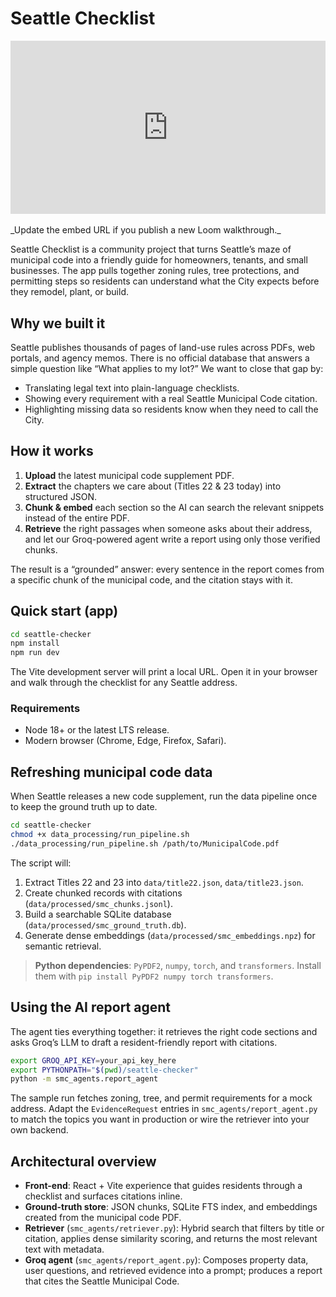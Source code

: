 # Seattle Checklist

<div style="position: relative; padding-bottom: 55.00000000000001%; height: 0;">
  <iframe
    src="https://www.loom.com/embed/d4af27ac8770436d9edee1bc32035834?sid=3ccf9786-9f61-4dca-a20e-ae33dc7ccf2c"
    frameborder="0"
    webkitallowfullscreen
    mozallowfullscreen
    allowfullscreen
    style="position: absolute; top: 0; left: 0; width: 100%; height: 100%;"
    title="Seattle Checklist overview"
  ></iframe>
</div>
<br/>_Update the embed URL if you publish a new Loom walkthrough._

Seattle Checklist is a community project that turns Seattle’s maze of municipal
code into a friendly guide for homeowners, tenants, and small businesses. The
app pulls together zoning rules, tree protections, and permitting steps so
residents can understand what the City expects before they remodel, plant, or
build.

## Why we built it

Seattle publishes thousands of pages of land-use rules across PDFs, web portals,
and agency memos. There is no official database that answers a simple question
like “What applies to my lot?” We want to close that gap by:

- Translating legal text into plain-language checklists.
- Showing every requirement with a real Seattle Municipal Code citation.
- Highlighting missing data so residents know when they need to call the City.

## How it works

1. **Upload** the latest municipal code supplement PDF.
2. **Extract** the chapters we care about (Titles 22 & 23 today) into structured
   JSON.
3. **Chunk & embed** each section so the AI can search the relevant snippets
   instead of the entire PDF.
4. **Retrieve** the right passages when someone asks about their address, and
   let our Groq-powered agent write a report using only those verified chunks.

The result is a “grounded” answer: every sentence in the report comes from a
specific chunk of the municipal code, and the citation stays with it.

## Quick start (app)

```bash
cd seattle-checker
npm install
npm run dev
```

The Vite development server will print a local URL. Open it in your browser and
walk through the checklist for any Seattle address.

### Requirements

- Node 18+ or the latest LTS release.
- Modern browser (Chrome, Edge, Firefox, Safari).

## Refreshing municipal code data

When Seattle releases a new code supplement, run the data pipeline once to keep
the ground truth up to date.

```bash
cd seattle-checker
chmod +x data_processing/run_pipeline.sh
./data_processing/run_pipeline.sh /path/to/MunicipalCode.pdf
```

The script will:

1. Extract Titles 22 and 23 into `data/title22.json`, `data/title23.json`.
2. Create chunked records with citations (`data/processed/smc_chunks.jsonl`).
3. Build a searchable SQLite database (`data/processed/smc_ground_truth.db`).
4. Generate dense embeddings (`data/processed/smc_embeddings.npz`) for semantic
   retrieval.

> **Python dependencies**: `PyPDF2`, `numpy`, `torch`, and `transformers`. Install
> them with `pip install PyPDF2 numpy torch transformers`.

## Using the AI report agent

The agent ties everything together: it retrieves the right code sections and
asks Groq’s LLM to draft a resident-friendly report with citations.

```bash
export GROQ_API_KEY=your_api_key_here
export PYTHONPATH="$(pwd)/seattle-checker"
python -m smc_agents.report_agent
```

The sample run fetches zoning, tree, and permit requirements for a mock address.
Adapt the `EvidenceRequest` entries in `smc_agents/report_agent.py` to match the
topics you want in production or wire the retriever into your own backend.

## Architectural overview

- **Front-end**: React + Vite experience that guides residents through a
  checklist and surfaces citations inline.
- **Ground-truth store**: JSON chunks, SQLite FTS index, and embeddings created
  from the municipal code PDF.
- **Retriever** (`smc_agents/retriever.py`): Hybrid search that filters by title
  or citation, applies dense similarity scoring, and returns the most relevant
  text with metadata.
- **Groq agent** (`smc_agents/report_agent.py`): Composes property data, user
  questions, and retrieved evidence into a prompt; produces a report that cites
  the Seattle Municipal Code.
